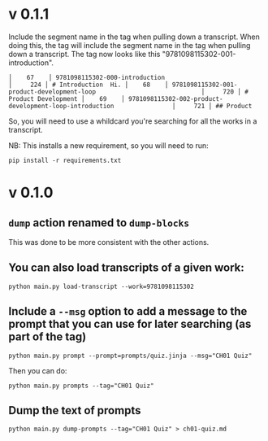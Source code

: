 # v 0.1.1

Include the segment name in the tag when pulling down a transcript. When doing this, the tag will include the segment name in the tag when pulling down a transcript. The tag now looks like this "9781098115302-001-introduction".

```
│    67    │ 9781098115302-000-introduction                                         │     224 │ # Introduction  Hi. │    68    │ 9781098115302-001-product-development-loop                             │     720 │ # Product Development │    69    │ 9781098115302-002-product-development-loop-introduction                │     721 │ ## Product
```

So, you will need to use a whildcard you're searching for all the works in a transcript.

NB: This installs a new requirement, so you will need to run:

```
pip install -r requirements.txt
```

# v 0.1.0

## `dump` action renamed to `dump-blocks`

This was done to be more consistent with the other actions.

## You can also load transcripts of a given work:

```
python main.py load-transcript --work=9781098115302
```

## Include a `--msg` option to add a message to the prompt that you can use for later searching (as part of the tag)

```
python main.py prompt --prompt=prompts/quiz.jinja --msg="CH01 Quiz"
```

Then you can do:

```
python main.py prompts --tag="CH01 Quiz"
```

## Dump the text of prompts

```
python main.py dump-prompts --tag="CH01 Quiz" > ch01-quiz.md
```
